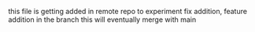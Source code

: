 this file is getting added in remote repo to experiment fix addition, feature addition in the branch
this will eventually merge with main
